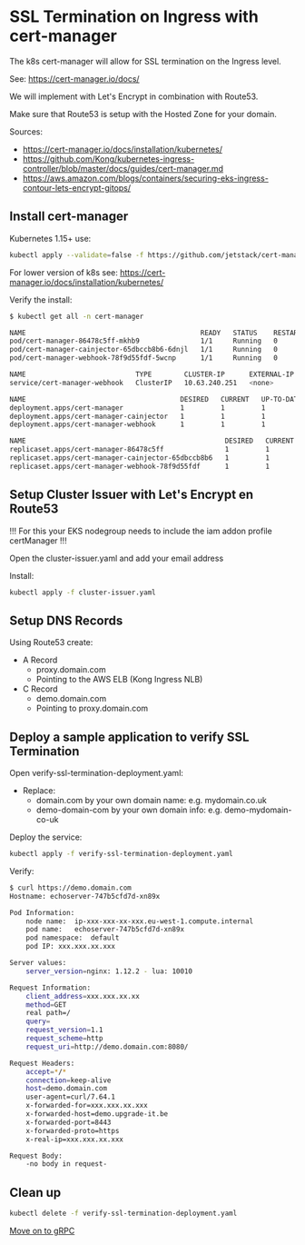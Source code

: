 # SSL Termination on Ingress with cert-manager 

The k8s cert-manager will allow for SSL termination on the Ingress level.

See: https://cert-manager.io/docs/

We will implement with Let's Encrypt in combination with Route53.

Make sure that Route53 is setup with the Hosted Zone for your domain.

Sources:
* https://cert-manager.io/docs/installation/kubernetes/
* https://github.com/Kong/kubernetes-ingress-controller/blob/master/docs/guides/cert-manager.md
* https://aws.amazon.com/blogs/containers/securing-eks-ingress-contour-lets-encrypt-gitops/

## Install cert-manager

Kubernetes 1.15+ use:
```bash
kubectl apply --validate=false -f https://github.com/jetstack/cert-manager/releases/download/v0.14.3/cert-manager.yaml
```

For lower version of k8s see: https://cert-manager.io/docs/installation/kubernetes/

Verify the install:
```bash
$ kubectl get all -n cert-manager

NAME                                           READY   STATUS    RESTARTS   AGE
pod/cert-manager-86478c5ff-mkhb9               1/1     Running   0          23m
pod/cert-manager-cainjector-65dbccb8b6-6dnjl   1/1     Running   0          23m
pod/cert-manager-webhook-78f9d55fdf-5wcnp      1/1     Running   0          23m

NAME                           TYPE        CLUSTER-IP      EXTERNAL-IP   PORT(S)   AGE
service/cert-manager-webhook   ClusterIP   10.63.240.251   <none>        443/TCP   23m

NAME                                      DESIRED   CURRENT   UP-TO-DATE   AVAILABLE   AGE
deployment.apps/cert-manager              1         1         1            1           23m
deployment.apps/cert-manager-cainjector   1         1         1            1           23m
deployment.apps/cert-manager-webhook      1         1         1            1           23m

NAME                                                 DESIRED   CURRENT   READY   AGE
replicaset.apps/cert-manager-86478c5ff               1         1         1       23m
replicaset.apps/cert-manager-cainjector-65dbccb8b6   1         1         1       23m
replicaset.apps/cert-manager-webhook-78f9d55fdf      1         1         1       23m
```

## Setup Cluster Issuer with Let's Encrypt en Route53

!!! For this your EKS nodegroup needs to include the iam addon profile certManager !!!

Open the cluster-issuer.yaml and add your email address

Install:
```bash
kubectl apply -f cluster-issuer.yaml
```

## Setup DNS Records

Using Route53 create:
* A Record
    * proxy.domain.com
    * Pointing to the AWS ELB (Kong Ingress NLB)
* C Record
    * demo.domain.com
    * Pointing to proxy.domain.com
    
## Deploy a sample application to verify SSL Termination

Open verify-ssl-termination-deployment.yaml:
* Replace:
    * domain.com by your own domain name: e.g. mydomain.co.uk
    * demo-domain-com by your own domain info: e.g. demo-mydomain-co-uk
    
Deploy the service:
```bash
kubectl apply -f verify-ssl-termination-deployment.yaml
```

Verify:
```bash
$ curl https://demo.domain.com
Hostname: echoserver-747b5cfd7d-xn89x

Pod Information:
	node name:	ip-xxx-xxx-xx-xxx.eu-west-1.compute.internal
	pod name:	echoserver-747b5cfd7d-xn89x
	pod namespace:	default
	pod IP:	xxx.xxx.xx.xxx

Server values:
	server_version=nginx: 1.12.2 - lua: 10010

Request Information:
	client_address=xxx.xxx.xx.xx
	method=GET
	real path=/
	query=
	request_version=1.1
	request_scheme=http
	request_uri=http://demo.domain.com:8080/

Request Headers:
	accept=*/*  
	connection=keep-alive  
	host=demo.domain.com  
	user-agent=curl/7.64.1  
	x-forwarded-for=xxx.xxx.xx.xxx  
	x-forwarded-host=demo.upgrade-it.be  
	x-forwarded-port=8443  
	x-forwarded-proto=https  
	x-real-ip=xxx.xxx.xx.xxx  

Request Body:
	-no body in request-
```

## Clean up
```bash
kubectl delete -f verify-ssl-termination-deployment.yaml
```


[Move on to gRPC](../grpc-example/README.md)




